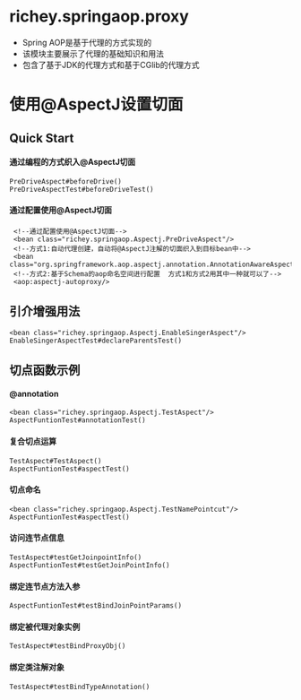 # richey.springaop.proxy

* Spring AOP是基于代理的方式实现的
* 该模块主要展示了代理的基础知识和用法
* 包含了基于JDK的代理方式和基于CGlib的代理方式


# 使用@AspectJ设置切面

## Quick Start

#### 通过编程的方式织入@AspectJ切面
    PreDriveAspect#beforeDrive()
    PreDriveAspectTest#beforeDriveTest()

#### 通过配置使用@AspectJ切面

     <!--通过配置使用@AspectJ切面-->
     <bean class="richey.springaop.Aspectj.PreDriveAspect"/>
     <!--方式1:自动代理创建，自动将@AspectJ注解的切面织入到目标bean中-->
     <bean class="org.springframework.aop.aspectj.annotation.AnnotationAwareAspectJAutoProxyCreator"/>
     <!--方式2:基于Schema的aop命名空间进行配置  方式1和方式2用其中一种就可以了-->
     <aop:aspectj-autoproxy/>

## 引介增强用法

    <bean class="richey.springaop.Aspectj.EnableSingerAspect"/>
    EnableSingerAspectTest#declareParentsTest()
    
## 切点函数示例

#### @annotation

    <bean class="richey.springaop.Aspectj.TestAspect"/>
    AspectFuntionTest#annotationTest()

#### 复合切点运算

    TestAspect#TestAspect()
    AspectFuntionTest#aspectTest()

#### 切点命名

    <bean class="richey.springaop.Aspectj.TestNamePointcut"/>
    AspectFuntionTest#aspectTest()

#### 访问连节点信息

    TestAspect#testGetJoinpointInfo()
    AspectFuntionTest#testGetJoinPointInfo()
    
#### 绑定连节点方法入参

    AspectFuntionTest#testBindJoinPointParams()

#### 绑定被代理对象实例

    TestAspect#testBindProxyObj()

#### 绑定类注解对象

    TestAspect#testBindTypeAnnotation()